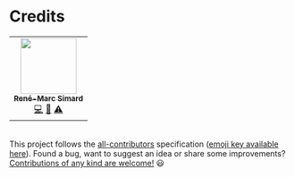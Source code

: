 # Credits

<!-- ALL-CONTRIBUTORS-LIST:START - Do not remove or modify this section -->
<!-- prettier-ignore-start -->
<!-- markdownlint-disable -->
<table>
  <tr>
    <td align="center"><a href="https://renemarc.com/"><img src="https://avatars3.githubusercontent.com/u/13276793?v=4" width="100px;" alt=""/><br /><sub><b>René-Marc Simard</b></sub></a><br /><a href="https://github.com/renemarc/countdoom/commits?author=renemarc" title="Code">💻</a> <a href="https://github.com/renemarc/countdoom/commits?author=renemarc" title="Documentation">📖</a> <a href="https://github.com/renemarc/countdoom/commits?author=renemarc" title="Tests">⚠️</a></td>
  </tr>
</table>

<!-- markdownlint-enable -->
<!-- prettier-ignore-end -->
<!-- ALL-CONTRIBUTORS-LIST:END -->

<br>This project follows the [all-contributors](https://allcontributors.org)
specification ([emoji key available here](https://allcontributors.org/docs/en/emoji-key)). Found a bug, want to suggest an idea or share some improvements? [Contributions of any kind are welcome!](./contributing.rst) 😃
